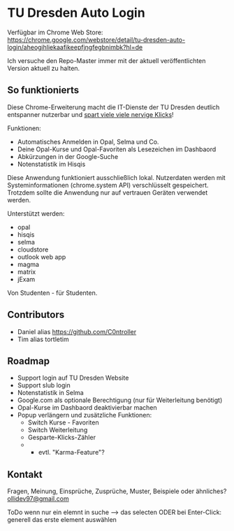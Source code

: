 # TU Dresden Auto Login
Verfügbar im Chrome Web Store: https://chrome.google.com/webstore/detail/tu-dresden-auto-login/aheogihliekaafikeepfjngfegbnimbk?hl=de

Ich versuche den Repo-Master immer mit der aktuell veröffentlichten Version aktuell zu halten.

## So funktionierts

Diese Chrome-Erweiterung macht die IT-Dienste der TU Dresden deutlich entspanner nutzerbar und <ins>spart viele viele nervige Klicks</ins>!

Funktionen:
 - Automatisches Anmelden in Opal, Selma und Co.
 - Deine Opal-Kurse und Opal-Favoriten als Lesezeichen im Dashbaord
 - Abkürzungen in der Google-Suche
 - Notenstatistik im Hisqis
 
Diese Anwendung funktioniert ausschließlich lokal. Nutzerdaten werden mit Systeminformationen (chrome.system API) verschlüsselt gespeichert. Trotzdem sollte die Anwendung nur auf vertrauen Geräten verwendet werden.

Unterstützt werden:
- opal
- hisqis
- selma
- cloudstore
- outlook web app
- magma
- matrix
- jExam

Von Studenten - für Studenten.

## Contributors
- Daniel alias https://github.com/C0ntroller
- Tim alias tortletim

## Roadmap
- Support login auf TU Dresden Website
- Support slub login
- Notenstatistik in Selma
- Google.com als optionale Berechtigung (nur für Weiterleitung benötigt)
- Opal-Kurse im Dashbaord deaktivierbar machen
- Popup verlängern und zusätzliche Funktionen:
   - Switch Kurse - Favoriten
   - Switch Weiterleitung
   - Gesparte-Klicks-Zähler
   - + evtl. "Karma-Feature"?

## Kontakt
Fragen, Meinung, Einsprüche, Zusprüche, Muster, Beispiele oder ähnliches?
ollidev97@gmail.com

ToDo
wenn nur ein elemnt in suche --> das selecten 
ODER bei Enter-Click: generell das erste element auswählen
